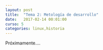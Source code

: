 ```yaml
---
layout: post
title:  "Tema 2: Metología de desarrollo"
date:   2017-02-14 00:01:00
curso: 5
categories: linux,historia
---
```


Próximamente....